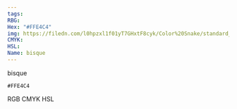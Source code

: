```yaml
---
tags:
RBG:
Hex: "#FFE4C4"
img: https://filedn.com/l0hpzxl1f01yT7GHxtF8cyk/Color%20Snake/standard_csv_to_svg/#FFE4C4.svg
CMYK:
HSL:
Name: bisque
---
```

bisque
```palette
#FFE4C4
```
RGB
CMYK
HSL